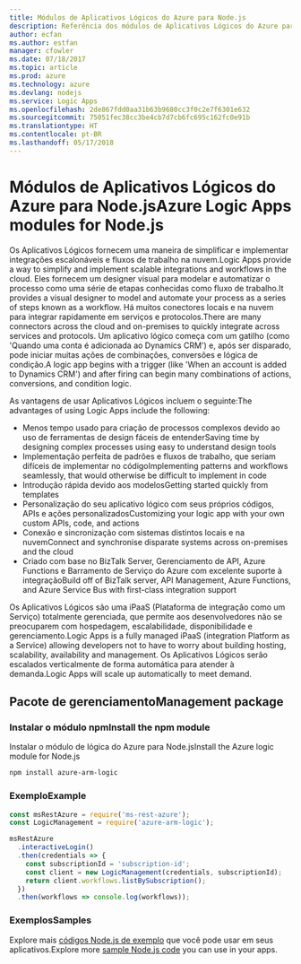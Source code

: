 ```yaml
---
title: Módulos de Aplicativos Lógicos do Azure para Node.js
description: Referência dos módulos de Aplicativos Lógicos do Azure para Node.js
author: ecfan
ms.author: estfan
manager: cfowler
ms.date: 07/18/2017
ms.topic: article
ms.prod: azure
ms.technology: azure
ms.devlang: nodejs
ms.service: Logic Apps
ms.openlocfilehash: 2de867fdd0aa31b63b9680cc3f0c2e7f6301e632
ms.sourcegitcommit: 75051fec38cc3be4cb7d7cb6fc695c162fc0e91b
ms.translationtype: HT
ms.contentlocale: pt-BR
ms.lasthandoff: 05/17/2018
---
```

# <a name="azure-logic-apps-modules-for-nodejs"></a><span data-ttu-id="5c40f-103">Módulos de Aplicativos Lógicos do Azure para Node.js</span><span class="sxs-lookup"><span data-stu-id="5c40f-103">Azure Logic Apps modules for Node.js</span></span>

<span data-ttu-id="5c40f-104">Os Aplicativos Lógicos fornecem uma maneira de simplificar e implementar integrações escalonáveis e fluxos de trabalho na nuvem.</span><span class="sxs-lookup"><span data-stu-id="5c40f-104">Logic Apps provide a way to simplify and implement scalable integrations and workflows in the cloud.</span></span> <span data-ttu-id="5c40f-105">Eles fornecem um designer visual para modelar e automatizar o processo como uma série de etapas conhecidas como fluxo de trabalho.</span><span class="sxs-lookup"><span data-stu-id="5c40f-105">It provides a visual designer to model and automate your process as a series of steps known as a workflow.</span></span> <span data-ttu-id="5c40f-106">Há muitos conectores locais e na nuvem para integrar rapidamente em serviços e protocolos.</span><span class="sxs-lookup"><span data-stu-id="5c40f-106">There are many connectors across the cloud and on-premises to quickly integrate across services and protocols.</span></span> <span data-ttu-id="5c40f-107">Um aplicativo lógico começa com um gatilho (como 'Quando uma conta é adicionada ao Dynamics CRM') e, após ser disparado, pode iniciar muitas ações de combinações, conversões e lógica de condição.</span><span class="sxs-lookup"><span data-stu-id="5c40f-107">A logic app begins with a trigger (like 'When an account is added to Dynamics CRM') and after firing can begin many combinations of actions, conversions, and condition logic.</span></span>

<span data-ttu-id="5c40f-108">As vantagens de usar Aplicativos Lógicos incluem o seguinte:</span><span class="sxs-lookup"><span data-stu-id="5c40f-108">The advantages of using Logic Apps include the following:</span></span>
- <span data-ttu-id="5c40f-109">Menos tempo usado para criação de processos complexos devido ao uso de ferramentas de design fáceis de entender</span><span class="sxs-lookup"><span data-stu-id="5c40f-109">Saving time by designing complex processes using easy to understand design tools</span></span>
- <span data-ttu-id="5c40f-110">Implementação perfeita de padrões e fluxos de trabalho, que seriam difíceis de implementar no código</span><span class="sxs-lookup"><span data-stu-id="5c40f-110">Implementing patterns and workflows seamlessly, that would otherwise be difficult to implement in code</span></span>
- <span data-ttu-id="5c40f-111">Introdução rápida devido aos modelos</span><span class="sxs-lookup"><span data-stu-id="5c40f-111">Getting started quickly from templates</span></span>
- <span data-ttu-id="5c40f-112">Personalização do seu aplicativo lógico com seus próprios códigos, APIs e ações personalizados</span><span class="sxs-lookup"><span data-stu-id="5c40f-112">Customizing your logic app with your own custom APIs, code, and actions</span></span>
- <span data-ttu-id="5c40f-113">Conexão e sincronização com sistemas distintos locais e na nuvem</span><span class="sxs-lookup"><span data-stu-id="5c40f-113">Connect and synchronise disparate systems across on-premises and the cloud</span></span>
- <span data-ttu-id="5c40f-114">Criado com base no BizTalk Server, Gerenciamento de API, Azure Functions e Barramento de Serviço do Azure com excelente suporte à integração</span><span class="sxs-lookup"><span data-stu-id="5c40f-114">Build off of BizTalk server, API Management, Azure Functions, and Azure Service Bus with first-class integration support</span></span>

<span data-ttu-id="5c40f-115">Os Aplicativos Lógicos são uma iPaaS (Plataforma de integração como um Serviço) totalmente gerenciada, que permite aos desenvolvedores não se preocuparem com hospedagem, escalabilidade, disponibilidade e gerenciamento.</span><span class="sxs-lookup"><span data-stu-id="5c40f-115">Logic Apps is a fully managed iPaaS (integration Platform as a Service) allowing developers not to have to worry about building hosting, scalability, availability and management.</span></span> <span data-ttu-id="5c40f-116">Os Aplicativos Lógicos serão escalados verticalmente de forma automática para atender à demanda.</span><span class="sxs-lookup"><span data-stu-id="5c40f-116">Logic Apps will scale up automatically to meet demand.</span></span>

## <a name="management-package"></a><span data-ttu-id="5c40f-117">Pacote de gerenciamento</span><span class="sxs-lookup"><span data-stu-id="5c40f-117">Management package</span></span>

### <a name="install-the-npm-module"></a><span data-ttu-id="5c40f-118">Instalar o módulo npm</span><span class="sxs-lookup"><span data-stu-id="5c40f-118">Install the npm module</span></span>

<span data-ttu-id="5c40f-119">Instalar o módulo de lógica do Azure para Node.js</span><span class="sxs-lookup"><span data-stu-id="5c40f-119">Install the Azure logic module for Node.js</span></span>

```bash
npm install azure-arm-logic
```

### <a name="example"></a><span data-ttu-id="5c40f-120">Exemplo</span><span class="sxs-lookup"><span data-stu-id="5c40f-120">Example</span></span>

```javascript
const msRestAzure = require('ms-rest-azure');
const LogicManagement = require('azure-arm-logic');

msRestAzure
  .interactiveLogin()
  .then(credentials => {
    const subscriptionId = 'subscription-id';
    const client = new LogicManagement(credentials, subscriptionId);
    return client.workflows.listBySubscription();
  })
  .then(workflows => console.log(workflows));
```

### <a name="samples"></a><span data-ttu-id="5c40f-121">Exemplos</span><span class="sxs-lookup"><span data-stu-id="5c40f-121">Samples</span></span>

<span data-ttu-id="5c40f-122">Explore mais [códigos Node.js de exemplo](https://azure.microsoft.com/resources/samples/?platform=nodejs) que você pode usar em seus aplicativos.</span><span class="sxs-lookup"><span data-stu-id="5c40f-122">Explore more [sample Node.js code](https://azure.microsoft.com/resources/samples/?platform=nodejs) you can use in your apps.</span></span>
